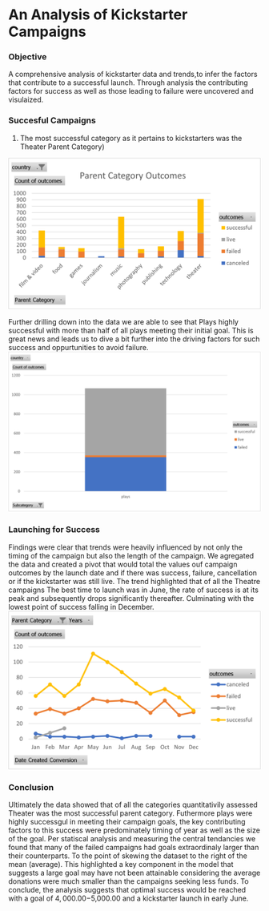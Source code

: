# An Analysis of Kickstarter Campaigns
### Objective
A comprehensive analysis of kickstarter data and trends,to infer the factors that contribute to a successful launch. Through analysis the contributing factors for success as well as those leading to failure were uncovered and visulaized. 

### Succesful Campaigns

1. The most successful category as it pertains to kickstarters was the Theater Parent Category)

![Parent_Category_Outcomes](https://github.com/Jonjos95/Kickstarter-analysis/blob/e60606f27c1898edbaac3357abbe2afe160f9215/Parent%20Category%20Outcomes.png)

Further drilling down into the data we are able to see that Plays highly successful with more than half of all plays meeting their initial goal. This is great news and leads us to dive a bit further into the driving factors for such success and oppurtunities to avoid failure.
![Play Outcomes](https://github.com/Jonjos95/Kickstarter-analysis/blob/b59c451dae31bd9a40574dfcea6b05799eb42829/Play%20Outcomes.png)

### Launching for Success
 Findings were clear that trends were heavily influenced by not only the timing of the campaign but also the length of the campaign. We agregated the data and created a pivot that would total the values ouf campaign outcomes by the launch date and if there was success, failure, cancellation or if the kickstarter was still live. The trend highlighted that of all the Theatre campaigns The best time to launch was in June, the rate of success is at its peak and subsequently drops significantly thereafter. Culminating with the lowest point of success falling in December.
 ![Theater Outcomes](https://github.com/Jonjos95/Kickstarter-analysis/blob/b34e59ccb205a4fe5897a8cb184cdc72d87403ad/Theater%20Outcomes.png)

### Conclusion
Ultimately the data showed that of all the categories quantitativily assessed Theater was the most successful parent category. Futhermore plays were highly successgul in meeting their campaign goals, the key contributing factors to this success were predominately timing of year as well as the size of the goal. Per statiscal analysis and measuring the central tendancies we found that many of the failed campaigns had goals extraordinaly larger than their counterparts. To the point of skewing the dataset to the right of the mean (average). This highlighted a key component in the model that suggests a large goal may have not been attainable considering the average donations were much smaller than the campaigns seeking less funds. To conclude, the analysis suggests that optimal success would be reached with a goal of $4,000.00-$5,000.00 and a kickstarter launch in early June.
